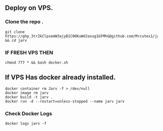 ## Deploy on VPS.


### Clone the repo .
```
git clone https://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@github.com/Mrcutex1/jarv.git && cd jarv
```

### IF FRESH VPS THEN
```
chmod 777 * && bash docker.sh 
```

## If VPS Has docker already installed.

```
docker container rm Jarv -f > /dev/null
docker image rm jarv
docker build -t jarv .
docker run -d --restart=unless-stopped --name jarv jarv
```

### Check Docker Logs
```
docker logs jarv -f
```
